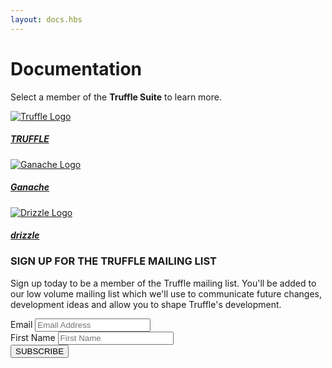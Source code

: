 ```yaml
---
layout: docs.hbs
---
```

# Documentation

Select a member of the **Truffle Suite** to learn more.

<div class="row docs-home">
  <div class="col-sm-4">
    <a class="link-card" href="/docs/truffle/overview">
      <div class="card docs-truffle-card mb-3">
        <div class="card-body">
          <img class="card-img-top" src="/img/truffle-logomark.svg" alt="Truffle Logo">
          <h5 class="card-title text-center text-truffle">TRUFFLE</h5>
        </div>
      </div>
    </a>
  </div>

  <div class="col-sm-4">
    <a class="link-card" href="/docs/ganache/overview">
      <div class="card docs-ganache-card mb-3">
        <div class="card-body">
          <img class="card-img-top" src="/img/ganache-logomark.svg" alt="Ganache Logo">
          <h5 class="card-title text-center text-ganache">Ganache</h5>
        </div>
      </div>
    </a>
  </div>

  <div class="col-sm-4">
    <a class="link-card" href="/docs/drizzle/overview">
      <div class="card docs-drizzle-card mb-3">
        <div class="card-body">
          <img class="card-img-top" src="/img/drizzle-logomark.svg" alt="Drizzle Logo">
          <h5 class="card-title text-center text-drizzle">dri<span class="drizzle-z-skew-1">z</span><span class="drizzle-z-skew-2">z</span>le</h5>
        </div>
      </div>
    </a>
  </div>
</div>

<div class="row justify-content-center text-center mt-4">
  <div class="col"><div class="bd-dark-cream pt-4 pb-4 pl-5 pr-5">
    <h3>SIGN UP FOR THE TRUFFLE MAILING LIST</h3>
    <p>Sign up today to be a member of the Truffle mailing list. You'll be added to our low volume mailing list which we'll use to communicate future changes, development ideas and allow you to shape Truffle's development.</p>
    <div id="mc_embed_signup">
      <form action="https://truffleframework.us11.list-manage.com/subscribe/post?u=947c9b18fc27e0b00fc2ad055&amp;id=97cfd4251b" method="post" id="mc-embedded-subscribe-form" name="mc-embedded-subscribe-form" class="validate form-inline justify-content-center mt-4 mb-4 home-ml-form" target="_blank" novalidate>
        <div class="mc-field-group form-group">
          <label class="sr-only" for="mce-EMAIL">Email</label>
          <input type="email" value="" name="EMAIL" class="form-control mr-sm-2 email" placeholder="Email Address" id="mce-EMAIL" required>
        </div>
        <div class="mc-field-group form-group">
          <label class="sr-only" for="mce-FNAME">First Name</label>
          <input type="text" value="" name="FNAME" class="form-control mr-sm-2" placeholder="First Name" id="mce-FNAME">
        </div>
        <!-- real people should not fill this in and expect good things - do not remove this or risk form bot signups-->
        <div style="position: absolute; left: -5000px;" aria-hidden="true"><input type="text" name="b_947c9b18fc27e0b00fc2ad055_97cfd4251b" tabindex="-1" value=""></div>
        <div class="clear"><input type="submit" value="SUBSCRIBE" name="subscribe" id="mc-embedded-subscribe" class="btn btn-truffle"></div>
      </form>
    </div>
  </div></div>
</div>